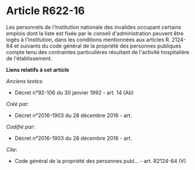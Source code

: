 # Article R622-16

Les personnels de l'Institution nationale des invalides occupant certains emplois dont la liste est fixée par le conseil
d'administration peuvent être logés à l'Institution, dans les conditions mentionnées aux articles R. 2124-64 et suivants du
code général de la propriété des personnes publiques compte tenu des contraintes particulières résultant de l'activité
hospitalière de l'établissement.

**Liens relatifs à cet article**

_Anciens textes_:

  - Décret n°92-106 du 30 janvier 1992 - art. 14 (Ab)

_Créé par_:

  - Décret n°2016-1903 du 28 décembre 2016 - art.

_Codifié par_:

  - Décret n°2016-1903 du 28 décembre 2016 - art.

_Cite_:

  - Code général de la propriété des personnes publ... - art. R2124-64 (V)
